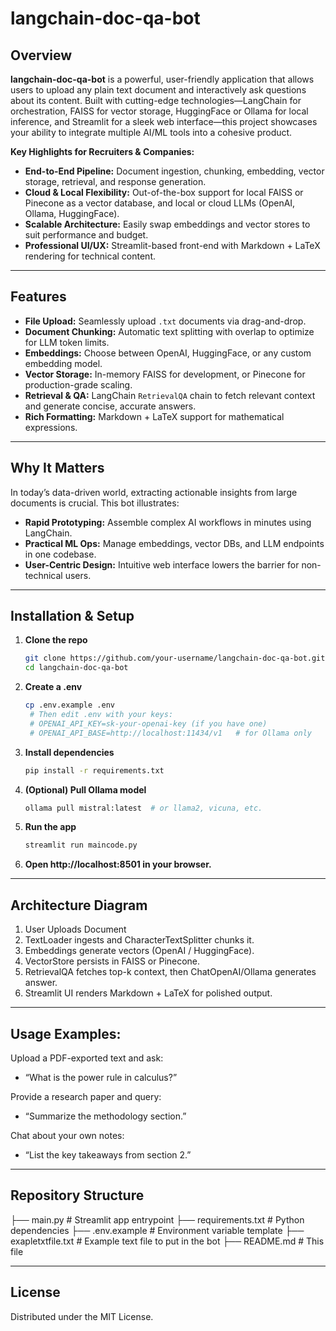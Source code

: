 # langchain-doc-qa-bot


## Overview

**langchain-doc-qa-bot** is a powerful, user-friendly application that allows users to upload any plain text document and interactively ask questions about its content. Built with cutting-edge technologies—LangChain for orchestration, FAISS for vector storage, HuggingFace or Ollama for local inference, and Streamlit for a sleek web interface—this project showcases your ability to integrate multiple AI/ML tools into a cohesive product.

**Key Highlights for Recruiters & Companies:**
- **End-to-End Pipeline:** Document ingestion, chunking, embedding, vector storage, retrieval, and response generation.  
- **Cloud & Local Flexibility:** Out-of-the-box support for local FAISS or Pinecone as a vector database, and local or cloud LLMs (OpenAI, Ollama, HuggingFace).  
- **Scalable Architecture:** Easily swap embeddings and vector stores to suit performance and budget.  
- **Professional UI/UX:** Streamlit-based front-end with Markdown + LaTeX rendering for technical content.

---

## Features

- **File Upload:** Seamlessly upload `.txt` documents via drag-and-drop.  
- **Document Chunking:** Automatic text splitting with overlap to optimize for LLM token limits.  
- **Embeddings:** Choose between OpenAI, HuggingFace, or any custom embedding model.  
- **Vector Storage:** In-memory FAISS for development, or Pinecone for production-grade scaling.  
- **Retrieval & QA:** LangChain `RetrievalQA` chain to fetch relevant context and generate concise, accurate answers.  
- **Rich Formatting:** Markdown + LaTeX support for mathematical expressions.

---

## Why It Matters

In today’s data-driven world, extracting actionable insights from large documents is crucial. This bot illustrates:

- **Rapid Prototyping:** Assemble complex AI workflows in minutes using LangChain.  
- **Practical ML Ops:** Manage embeddings, vector DBs, and LLM endpoints in one codebase.  
- **User-Centric Design:** Intuitive web interface lowers the barrier for non-technical users.

---

## Installation & Setup

1. **Clone the repo**  
   ```bash
   git clone https://github.com/your-username/langchain-doc-qa-bot.git
   cd langchain-doc-qa-bot
2. **Create a .env**
   ```bash
   cp .env.example .env
    # Then edit .env with your keys:
    # OPENAI_API_KEY=sk-your-openai-key (if you have one)
    # OPENAI_API_BASE=http://localhost:11434/v1   # for Ollama only
3. **Install dependencies**
   ```bash
   pip install -r requirements.txt
4. **(Optional) Pull Ollama model**
   ```bash
   ollama pull mistral:latest  # or llama2, vicuna, etc.
5. **Run the app**
   ```bash
   streamlit run maincode.py
6. **Open http://localhost:8501 in your browser.**

---

## Architecture Diagram

1. User Uploads Document
2. TextLoader ingests and CharacterTextSplitter chunks it.
3. Embeddings generate vectors (OpenAI / HuggingFace).
4. VectorStore persists in FAISS or Pinecone.
5. RetrievalQA fetches top-k context, then ChatOpenAI/Ollama generates answer.
6. Streamlit UI renders Markdown + LaTeX for polished output.

___

## Usage Examples:

Upload a PDF-exported text and ask:
- “What is the power rule in calculus?”

Provide a research paper and query:
- “Summarize the methodology section.”

Chat about your own notes:
- “List the key takeaways from section 2.”

___

## Repository Structure

├── main.py              # Streamlit app entrypoint
├── requirements.txt     # Python dependencies
├── .env.example         # Environment variable template
├── exapletxtfile.txt    # Example text file to put in the bot
├── README.md            # This file

___

## License

Distributed under the MIT License.


